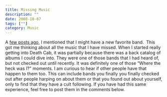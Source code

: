 ```yaml
---
title: Missing Music
description: ""
date: 2008-10-07
tags: [""]
category: Music
---
```



<p>A <a href="https://web.archive.org/web/20131211105408/http://www.marktopia.net/2008/09/10/playing-favorites/">few posts ago</a>, I mentioned that I might have a new favorite band.&nbsp; This got me thinking about all the music that I have missed. When I started really getting into Death Cab, it was partially because there was a back catalog of albums I could dive into. They were one of those bands that I had heard of, but not checked out until recently. It was definitely one of those “Where the heck was I?” moments. I am curious to hear if other people have that happen to them too. This can include bands you finally you finally checked out after people harping on about them or that you found out about yourself, only to find that they have a cult following. If you have had this same experience, feel free to post them in the comments below.</p>
